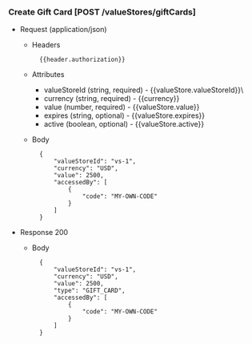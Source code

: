 ### Create Gift Card [POST /valueStores/giftCards]

+ Request (application/json)
    + Headers
    
            {{header.authorization}}

    + Attributes
        + valueStoreId (string, required) - {{valueStore.valueStoreId}}\
        + currency (string, required) - {{currency}}
        + value (number, required) - {{valueStore.value}}
        + expires (string, optional) - {{valueStore.expires}}
        + active (boolean, optional) - {{valueStore.active}}
        
    + Body 
    
            {
                "valueStoreId": "vs-1",
                "currency": "USD",
                "value": 2500,
                "accessedBy": [
                    {
                        "code": "MY-OWN-CODE"
                    }
                ]
            }
    
+ Response 200

    + Body
    
            {
                "valueStoreId": "vs-1",
                "currency": "USD",
                "value": 2500, 
                "type": "GIFT_CARD",
                "accessedBy": [
                    {
                        "code": "MY-OWN-CODE"        
                    }
                ]
            }